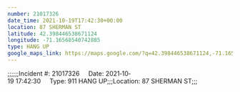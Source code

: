 ```yaml
---
number: 21017326
date_time: 2021-10-19T17:42:30+00:00
location: 87 SHERMAN ST
latitude: 42.398446538671124
longitude: -71.16568540742885
type: HANG UP
google_maps_link: https://maps.google.com/?q=42.398446538671124,-71.16568540742885
---
```


;;;;;;Incident #: 21017326     Date: 2021‐10‐19 17:42:30     Type: 911 HANG UP;;;Location: 87 SHERMAN ST;;;
